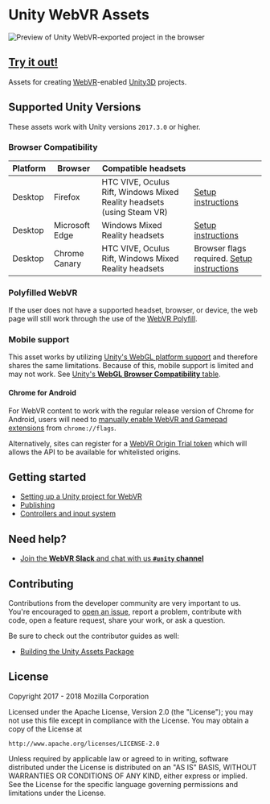 # Unity WebVR Assets

![Preview of Unity WebVR-exported project in the browser](https://raw.githubusercontent.com/mozilla/unity-webvr-export/master/img/preview.gif)

## **[Try it out!](https://mozilla.github.io/unity-webvr-export/)**

Assets for creating [WebVR](https://webvr.rocks/)-enabled [Unity3D](https://unity3d.com/) projects.

## Supported Unity Versions

These assets work with Unity versions `2017.3.0` or higher.

### Browser Compatibility

| Platform | Browser | Compatible headsets | |
| --- | --- | --- | --- |
| Desktop | Firefox | HTC VIVE, Oculus Rift, Windows Mixed Reality headsets (using Steam VR) | [Setup instructions](https://webvr.rocks/firefox) |
| Desktop | Microsoft Edge | Windows Mixed Reality headsets | [Setup instructions](https://webvr.rocks/microsoft_edge) |
| Desktop | Chrome Canary | HTC VIVE, Oculus Rift, Windows Mixed Reality headsets | Browser flags required. [Setup instructions](https://webvr.rocks/chrome#setup) |

### Polyfilled WebVR

If the user does not have a supported headset, browser, or device, the web page will still work through the use of the [WebVR Polyfill](https://github.com/immersive-web/webvr-polyfill).

### Mobile support

This asset works by utilizing [Unity's WebGL platform support](https://docs.unity3d.com/2018.1/Documentation/Manual/webgl-gettingstarted.html) and therefore shares the same limitations. Because of this, mobile support is limited and may not work. See [Unity's **WebGL Browser Compatibility** table](https://docs.unity3d.com/2018.1/Documentation/Manual/webgl-browsercompatibility.html).

#### Chrome for Android

For WebVR content to work with the regular release version of Chrome for Android, users will need to [manually enable WebVR and Gamepad extensions](https://webvr.rocks/chrome_for_android#setup) from `chrome://flags`.

Alternatively, sites can register for a [WebVR Origin Trial token](https://webvr.rocks/chrome_for_android#what_is_the_webvr_origin_trial) which will allows the API to be available for whitelisted origins.

## Getting started

* [Setting up a Unity project for WebVR](./docs/project-setup.md)
* [Publishing](./docs/publishing.md)
* [Controllers and input system](./docs/controllers.md)

## Need help?

* [Join the **WebVR Slack** and chat with us **`#unity` channel**](https://webvr.rocks/slack)

## Contributing

Contributions from the developer community are very important to us. You're encouraged to [open an issue](https://github.com/mozilla/unity-webvr-export/issues/new), report a problem, contribute with code, open a feature request, share your work, or ask a question.

Be sure to check out the contributor guides as well:

* [Building the Unity Assets Package](./docs/build.md)

## License

Copyright 2017 - 2018 Mozilla Corporation

Licensed under the Apache License, Version 2.0 (the "License");
you may not use this file except in compliance with the License.
You may obtain a copy of the License at

    http://www.apache.org/licenses/LICENSE-2.0

Unless required by applicable law or agreed to in writing, software
distributed under the License is distributed on an "AS IS" BASIS,
WITHOUT WARRANTIES OR CONDITIONS OF ANY KIND, either express or implied.
See the License for the specific language governing permissions and
limitations under the License.
